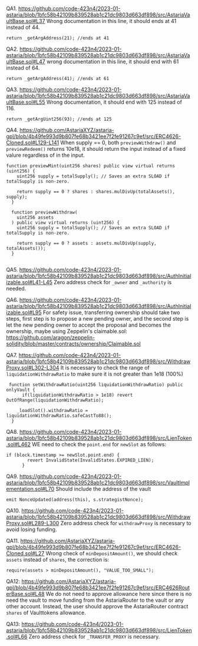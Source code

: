 QA1. https://github.com/code-423n4/2023-01-astaria/blob/1bfc58b42109b839528ab1c21dc9803d663df898/src/AstariaVaultBase.sol#L37
Wrong documentation in this line, it should ends at 41 instead of 44.
```
return _getArgAddress(21); //ends at 41
```

QA2. https://github.com/code-423n4/2023-01-astaria/blob/1bfc58b42109b839528ab1c21dc9803d663df898/src/AstariaVaultBase.sol#L47
wrong documentation in this line, it should end with 61 instead of 64.
```
return _getArgAddress(41); //ends at 61

```

QA3. https://github.com/code-423n4/2023-01-astaria/blob/1bfc58b42109b839528ab1c21dc9803d663df898/src/AstariaVaultBase.sol#L55
Wrong documentation, it should end with 125 instead of 116.
```
return _getArgUint256(93); //ends at 125
```

QA4. https://github.com/AstariaXYZ/astaria-gpl/blob/4b49fe993d9b807fe68b3421ee7f2fe91267c9ef/src/ERC4626-Cloned.sol#L129-L141
When supply == 0, both ``previewWithdraw()`` and ``previewRedeem()`` returns 10e18, it should return the input instead of a fixed valure regardless of in the input.
```
function previewMint(uint256 shares) public view virtual returns (uint256) {
    uint256 supply = totalSupply(); // Saves an extra SLOAD if totalSupply is non-zero.

    return supply == 0 ? shares : shares.mulDivUp(totalAssets(), supply);
  }

  function previewWithdraw(
    uint256 assets
  ) public view virtual returns (uint256) {
    uint256 supply = totalSupply(); // Saves an extra SLOAD if totalSupply is non-zero.

    return supply == 0 ? assets : assets.mulDivUp(supply, totalAssets());
  }


```

QA5. https://github.com/code-423n4/2023-01-astaria/blob/1bfc58b42109b839528ab1c21dc9803d663df898/src/AuthInitializable.sol#L41-L45
Zero address check for ``_owner`` and ``_authority`` is needed.

QA6. https://github.com/code-423n4/2023-01-astaria/blob/1bfc58b42109b839528ab1c21dc9803d663df898/src/AuthInitializable.sol#L95
For safety issue, transferring ownership should take two steps, first step is to propose a new pending owner, and the second step is let the new pending owner to accept the proposal and becomes the ownership, maybe using Zeppelin's claimable.sol: https://github.com/aragon/zeppelin-solidity/blob/master/contracts/ownership/Claimable.sol

QA7. https://github.com/code-423n4/2023-01-astaria/blob/1bfc58b42109b839528ab1c21dc9803d663df898/src/WithdrawProxy.sol#L302-L304
It is necessary to check the range of ``liquidationWithdrawRatio`` to make sure it is not greater than 1e18 (100%)

```
 function setWithdrawRatio(uint256 liquidationWithdrawRatio) public onlyVault {
      if(liquidationWithdrawRatio > 1e18) revert OutOfRange(liquidationWithdrawRatio);

    _loadSlot().withdrawRatio = liquidationWithdrawRatio.safeCastTo88();
  }
```

QA8. https://github.com/code-423n4/2023-01-astaria/blob/1bfc58b42109b839528ab1c21dc9803d663df898/src/LienToken.sol#L462
WE need to check the ``point.end`` for ``newSlot`` as follows:
```
if (block.timestamp >= newSlot.point.end) {
        revert InvalidState(InvalidStates.EXPIRED_LIEN);
      }

```

QA9. https://github.com/code-423n4/2023-01-astaria/blob/1bfc58b42109b839528ab1c21dc9803d663df898/src/VaultImplementation.sol#L70
Should include the address of the vault
```
emit NonceUpdated(address(this), s.strategistNonce);
```

QA10. https://github.com/code-423n4/2023-01-astaria/blob/1bfc58b42109b839528ab1c21dc9803d663df898/src/WithdrawProxy.sol#L289-L300
Zero address check for ``withdrawProxy`` is necessary to avoid losing funding. 

QA11. https://github.com/AstariaXYZ/astaria-gpl/blob/4b49fe993d9b807fe68b3421ee7f2fe91267c9ef/src/ERC4626-Cloned.sol#L27
Wrong check of ``minDepositAmount()``, we should check ``assets`` instead of ``shares``, the correction is:
```
require(assets > minDepositAmount(), "VALUE_TOO_SMALL");

```

QA12: https://github.com/AstariaXYZ/astaria-gpl/blob/4b49fe993d9b807fe68b3421ee7f2fe91267c9ef/src/ERC4626RouterBase.sol#L48
We do not need to approve allowance here since there is no need the vault to move funding from the AstariaRouter to the vault or any other account. Instead, the user should approve the  AstariaRouter contract ``shares`` of Vaulttokens allowance.

QA13: https://github.com/code-423n4/2023-01-astaria/blob/1bfc58b42109b839528ab1c21dc9803d663df898/src/LienToken.sol#L66
Zero address check for ``_TRANSFER_PROXY`` is necessary.


 




 